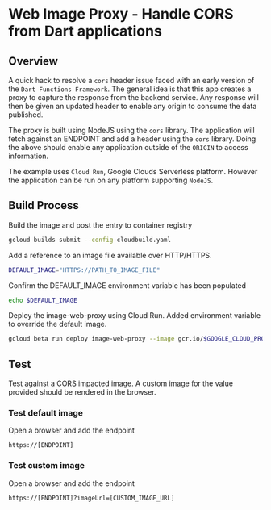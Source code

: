 # Web Image Proxy - Handle CORS from Dart applications

## Overview

A quick hack to resolve a `cors` header issue faced with an early version of the `Dart Functions Framework`.
The general idea is that this app creates a proxy to capture the response from the backend service.
Any response will then be given an updated header to enable any origin to consume the data published.

The proxy is built using NodeJS using the `cors` library. 
The application will fetch against an ENDPOINT and add a header using the `cors` library.
Doing the above should enable any application outside of the `ORIGIN` to access information. 

The example uses `Cloud Run`, Google Clouds Serverless platform.
However the application can be run on any platform supporting `NodeJS`.

## Build Process

Build the image and post the entry to container registry
```bash
gcloud builds submit --config cloudbuild.yaml
```

Add a reference to an image file available over HTTP/HTTPS.
```bash
DEFAULT_IMAGE="HTTPS://PATH_TO_IMAGE_FILE"
```

Confirm the DEFAULT_IMAGE environment variable has been populated
```bash
echo $DEFAULT_IMAGE
```

Deploy the image-web-proxy using Cloud Run.
Added environment variable to override the default image.
```bash
gcloud beta run deploy image-web-proxy --image gcr.io/$GOOGLE_CLOUD_PROJECT/image-web-proxy --platform managed --region us-central1 --allow-unauthenticated --set-env-vars "DEFAULT_IMAGE=$IMAGE_LOGO"
```

## Test

Test against a CORS impacted image.
A custom image for the value provided should be rendered in the browser.

### Test default image

Open a browser and add the endpoint

```
https://[ENDPOINT]
```

### Test custom image

Open a browser and add the endpoint
```
https://[ENDPOINT]?imageUrl=[CUSTOM_IMAGE_URL]
```








